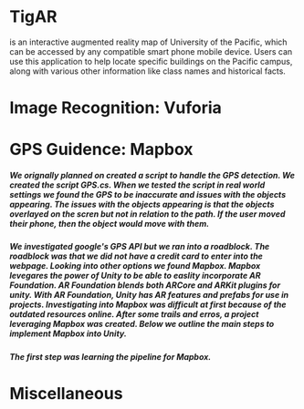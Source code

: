 # TigAR 
is an interactive augmented reality map of University of the Pacific, which can be accessed by any compatible smart phone mobile device. Users can use this application to help locate specific buildings on the Pacific campus, along with various other information like class names and historical facts.

# Image Recognition: Vuforia
# GPS Guidence: Mapbox
##### We orignally planned on created a script to handle the GPS detection. We created the script GPS.cs. When we tested the script in real world settings we found the GPS to be inaccurate and issues with the objects appearing. The issues with the objects appearing is that the objects overlayed on the scren but not in relation to the path. If the user moved their phone, then the object would move with them. 
##### We investigated google's GPS API but we ran into a roadblock. The roadblock was that we did not have a credit card to enter into the webpage. Looking into other options we found Mapbox. Mapbox levegares the power of Unity to be able to easlity incorporate AR Foundation. AR Foundation blends both ARCore and ARKit plugins for unity. With AR Foundation, Unity has AR features and prefabs for use in projects. Investigating into Mapbox was difficult at first because of the outdated resources online. After some trails and erros, a project leveraging Mapbox was created. Below we outline the main steps to implement Mapbox into Unity.
##### The first step was learning the pipeline for Mapbox.
# Miscellaneous

